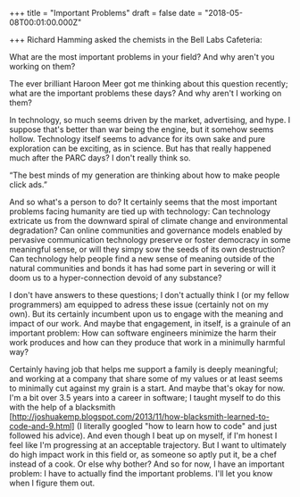 
+++
title = "Important Problems"
draft = false
date = "2018-05-08T00:01:00.000Z"

+++
Richard Hamming asked the chemists in the Bell Labs Cafeteria:

What are the most important problems in your field? And why aren't you working
on them?

The ever brilliant Haroon Meer got me thinking about this question recently;
what are the important problems these days? And why aren't I working on them?

In technology, so much seems driven by the market, advertising, and hype. I
suppose that's better than war being the engine, but it somehow seems hollow.
Technology itself seems to advance for its own sake and pure exploration can be
exciting, as in science. But has that really happened much after the PARC days?
I don't really think so.

“The best minds of my generation are thinking about how to make people click
ads.”

And so what's a person to do? It certainly seems that the most important
problems facing humanity are tied up with technology: Can technology extricate
us from the downward spiral of climate change and environmental degradation? Can
online communities and governance models enabled by pervasive communication
technology preserve or foster democracy in some meaningful sense, or will they
simpy sow the seeds of its own destruction? Can technology help people find a
new sense of meaning outside of the natural communities and bonds it has had
some part in severing or will it doom us to a hyper-connection devoid of any
substance?

I don't have answers to these questions; I don't actually think I (or my fellow
programmers) am equipped to adress these issue (certainly not on my own). But
its certainly incumbent upon us to engage with the meaning and impact of our
work. And maybe that engagement, in itself, is a grainule of an important
problem: How can software engineers minimize the harm their work produces and
how can they produce that work in a minimully harmful way?

Certainly having job that helps me support a family is deeply meaningful; and
working at a company that share some of my values or at least seems to minimally
cut against my grain is a start. And maybe that's okay for now. I'm a bit over
3.5 years into a career in software; I taught myself to do this with the help
of
a blacksmith
[http://joshuakemp.blogspot.com/2013/11/how-blacksmith-learned-to-code-and-9.html] 
 (I literally googled "how to learn how to code" and just followed his advice).
And even though I beat up on myself, if I'm honest I feel like I'm progressing
at an acceptable trajectory. But I want to ultimately do high impact work in
this field or, as someone so aptly put it, be a chef instead of a cook. Or else
why bother? And so for now, I have an important problem: I have to actually find 
 the important problems. I'll let you know when I figure them out.
